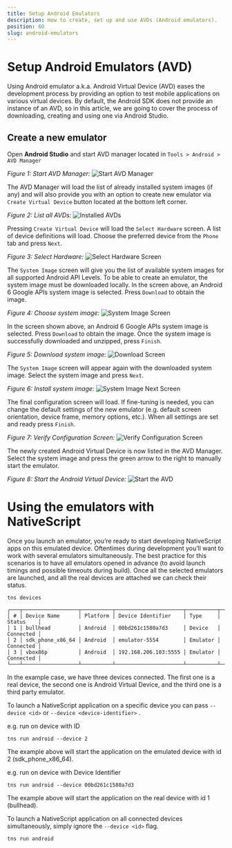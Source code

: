 ```yaml
---
title: Setup Android Emulators
description: How to create, set up and use AVDs (Android emulators).
position: 60
slug: android-emulators
---
```


# Setup Android Emulators (AVD)

Using Android emulator a.k.a. Android Virtual Device (AVD) eases the development process by providing an option to test mobile applications on various virtual devices. By default, the Android SDK does not provide an instance of an AVD, so in this article, we are going to cover the process of downloading, creating and using one via Android Studio.

## Create a new emulator 

Open **Android Studio** and start AVD manager located in `Tools > Android > AVD Manager`

_Figure 1: Start AVD Manager:_
![Start AVD Manager](../img/create-avd/avd_001.png "Start AVD Manager")

The AVD Manager will load the list of already installed system images (if any) and will also provide you with an option to create new emulator via `Create Virtual Device` button located at the bottom left corner.

_Figure 2: List all AVDs:_
![Installed AVDs](../img/create-avd/avd_002.png "Installed AVDs")

Pressing `Create Virtual Device` will load the `Select Hardware` screen. A list of device definitions will load. Choose the preferred device from the `Phone` tab and press `Next`.

_Figure 3: Select Hardware:_
![Select Hardware Screen](../img/create-avd/avd_003.png "Select Hardware")

The `System Image` screen will give you the list of available system images for all supported Android API Levels. To be able to create an emulator, the system image must be downloaded locally. In the screen above, an Android 6 Google APIs system image is selected. Press `Download` to obtain the image.

_Figure 4: Choose system image:_
![System Image Screen](../img/create-avd/avd_004.png "System Image")

In the screen shown above, an Android 6 Google APIs system image is selected. Press `Download` to obtain the image. Once the system image is successfully downloaded and unzipped, press `Finish`.

_Figure 5: Download system image:_
![Download Screen](../img/create-avd/avd_005.png "Download Image")

The `System Image` screen will appear again with the downloaded system image. Select the system image and press `Next`.

_Figure 6: Install system image:_
![System Image Next Screen](../img/create-avd/avd_006.png "System Image")

The final configuration screen will load. If fine-tuning is needed, you can change the default settings of the new emulator (e.g. default screen orientation, device frame, memory options, etc.). When all settings are set and ready press `Finish`.

_Figure 7: Verify Configuration Screen:_
![Verify Configuration Screen](../img/create-avd/avd_007.png "Verify Configuration Screen")

The newly created Android Virtual Device is now listed in the AVD Manager. Select the system image and press the green arrow to the right to manually start the emulator.

_Figure 8: Start the Android Virtual Device:_
![Start the AVD](../img/create-avd/avd_008.png "Start the AVD")


# Using the emulators with NativeScript

Once you launch an emulator, you’re ready to start developing NativeScript apps on this emulated device. Oftentimes during development you’ll want to work with several emulators simultaneously. The best practice for this scenarios is to have all emulators opened in advance (to avoid launch timings and possible timeouts during build). Once all the selected emulators are launched, and all the real devices are attached we can check their status.

```
tns devices

┌───┬──────────────────┬──────────┬──────────────────────┬──────────┬───────────┐
│ # │ Device Name      │ Platform │ Device Identifier    │ Type     │ Status    │
│ 1 │ bullhead         │ Android  │ 00bd261c1580a7d3     │ Device   │ Connected │
│ 2 │ sdk_phone_x86_64 │ Android  │ emulator-5554        │ Emulator │ Connected │
│ 3 │ vbox86p          │ Android  │ 192.168.206.103:5555 │ Emulator │ Connected │
└───┴──────────────────┴──────────┴──────────────────────┴──────────┴───────────┘
```

In the example case, we have three devices connected. The first one is a real device, the second one is Android Virtual Device, and the third one is a third party emulator.

To launch a NativeScript application on a specific device you can pass `--device <id>` or `--device <device-identifier>` .

e.g. run on device with ID
```
tns run android --device 2
```

The example above will start the application on the emulated device with id 2 (sdk_phone_x86_64).

e.g. run on device with Device Identifier
```
tns run android --device 00bd261c1580a7d3
```

The example above will start the application on the real device with id 1 (bullhead).

To launch a NativeScript application on all connected devices simultaneously, simply ignore the `--device <id>` flag.

```
tns run android
```












































































































































































































































































































































































































































































































































































































































































































































































